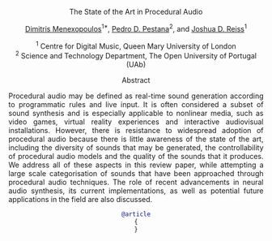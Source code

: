 <div align="center">

The State of the Art in Procedural Audio

   [Dimitris Menexopoulos](https://linktr.ee/menexmusic)<sup>1*</sup>, [Pedro D. Pestana](https://www.cienciavitae.pt/portal/2714-8A7B-5CCA)<sup>2</sup>, and [Joshua D. Reiss](http://www.eecs.qmul.ac.uk/~josh/)<sup>1</sup>
  
<sup>1</sup> Centre for Digital Music, Queen Mary University of London<br>
<sup>2</sup> Science and Technology Department, The Open University of Portugal (UAb) <br>

  
Abstract

  <p align="justify"> Procedural audio may be defined as real-time sound generation according to programmatic rules and live input. It is often considered a subset of sound synthesis and is especially applicable to nonlinear media, such as video games, virtual reality experiences and interactive audiovisual installations. However, there is resistance to widespread adoption of procedural audio because there is little awareness of the state of the art, including the diversity of sounds that may be generated, the controllability of procedural audio models and the quality of the sounds that it produces. We address all of these aspects in this review paper, while attempting a large scale categorisation of sounds that have been approached through procedural audio techniques. The role of recent advancements in neural audio synthesis, its current implementations, as well as potential future applications in the field are also discussed. </p>
  
```BibTex
@article
{
}
```
